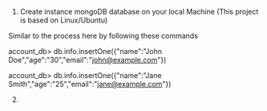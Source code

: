 1) Create instance mongoDB database on your local Machine (This project is based on Linux/Ubuntu)

Similar to the process here by following these commands

account_db> db.info.insertOne({"name":"John Doe","age":"30","email":"john@example.com"})

account_db> db.info.insertOne({"name":"Jane Smith","age":"25","email":"jane@example.com"})

2)